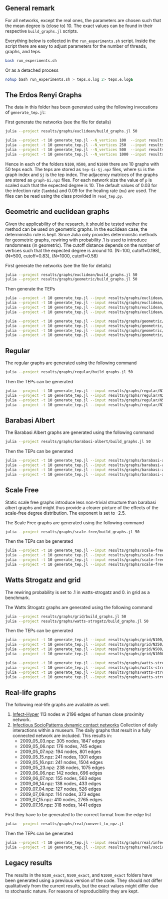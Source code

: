 ## General remark

For all networks, except the real ones, the parameters are chosen such that the mean degree is (close to) 10.
The exact values can be found in their respective `build_graphs.jl` scripts.

Everything below is collected in the `run_experiments.sh` script.
Inside the script there are easy to adjust parameters for the number of threads, graphs, and teps.
```bash
bash run_experiments.sh
```
Or as a detached process
```bash
nohup bash run_experiments.sh > teps.o.log 2> teps.e.log&
```

## The Erdos Renyi Graphs

The data in this folder has been generated using the following invocations of `generate_tep.jl`:


First generate the networks (see the file for details)
```bash
julia --project results/graphs/euclidean/build_graphs.jl 50
```
```bash
julia --project -t 10 generate_tep.jl --N_vertices 100  --input results/graphs/erdos-renyi/N100  --output results/sis/erdos-renyi/N100/  --N_teps 100
julia --project -t 10 generate_tep.jl --N_vertices 250  --input results/graphs/erdos-renyi/N250  --output results/sis/erdos-renyi/N250/  --N_teps 100
julia --project -t 10 generate_tep.jl --N_vertices 500  --input results/graphs/erdos-renyi/N500  --output results/sis/erdos-renyi/N500/  --N_teps 100
julia --project -t 10 generate_tep.jl --N_vertices 1000 --input results/graphs/erdos-renyi/N1000 --output results/sis/erdos-renyi/N1000/ --N_teps 100
```

Hence in each of the folders `N100`, `N500`, and `N1000` there are 10 graphs with 50 teps each.
The teps are stored as `tep-$i-$j.npz` files, where `$i` is the graph index and `$j` is the tep index.
The adjacency matrices of the graphs are stored as `graph-$i.npz` files.
For each network size the value of `p` is scaled such that the expected degree is 10.
The default values of 0.03 for the infection rate (`lambda`) and 0.09 for the healing rate (`mu`) are used.
The files can be read using the class provided in `read_tep.py`.

## Geometric and euclidean graphs

Given the applicability of the research, it should be tested wether the method can be used on geometric graphs.
In the euclidean case, the deterministic rule is kept.
Since Julia only provides deterministic methods for geometric graphs, rewiring with probability .1 is used to introduce randomness (in geometric).
The cutoff distance depends on the number of vertices such that the expected degree is around 10.
(N=100, cutoff=0.198), (N=500, cutoff=0.83), (N=1000, cutoff=0.58)

First generate the networks (see the file for details)
```bash
julia --project results/graphs/euclidean/build_graphs.jl 50
julia --project results/graphs/geometric/build_graphs.jl 50
```
Then generate the TEPs
```bash
julia --project -t 10 generate_tep.jl --input results/graphs/euclidean/N100/  --N_teps 100 --output results/sis/euclidean/N100/
julia --project -t 10 generate_tep.jl --input results/graphs/euclidean/N250/  --N_teps 100 --output results/sis/euclidean/N100/
julia --project -t 10 generate_tep.jl --input results/graphs/euclidean/N500/  --N_teps 100 --output results/sis/euclidean/N500/
julia --project -t 10 generate_tep.jl --input results/graphs/euclidean/N1000/ --N_teps 100 --output results/sis/euclidean/N1000/
```
```bash
julia --project -t 10 generate_tep.jl --input results/graphs/geometric/N100/  --N_teps 100 --output results/sis/geometric/N100/
julia --project -t 10 generate_tep.jl --input results/graphs/geometric/N250/  --N_teps 100 --output results/sis/geometric/N100/
julia --project -t 10 generate_tep.jl --input results/graphs/geometric/N500/  --N_teps 100 --output results/sis/geometric/N500/
julia --project -t 10 generate_tep.jl --input results/graphs/geometric/N1000/ --N_teps 100 --output results/sis/geometric/N1000/
```
## Regular

The regular graphs are generated using the following command
```bash
julia --project results/graphs/regular/build_graphs.jl 50
```
Then the TEPs can be generated
```bash
julia --project -t 10 generate_tep.jl --input results/graphs/regular/N100/  --N_teps 100 --output results/sis/regular/N100/
julia --project -t 10 generate_tep.jl --input results/graphs/regular/N250/  --N_teps 100 --output results/sis/regular/N250/
julia --project -t 10 generate_tep.jl --input results/graphs/regular/N500/  --N_teps 100 --output results/sis/regular/N500/
julia --project -t 10 generate_tep.jl --input results/graphs/regular/N1000/ --N_teps 100 --output results/sis/regular/N1000/
```

## Barabasi Albert

The Barabasi Albert graphs are generated using the following command
```bash
julia --project results/graphs/barabasi-albert/build_graphs.jl 50
```
Then the TEPs can be generated
```bash
julia --project -t 10 generate_tep.jl --input results/graphs/barabasi-albert/N100/  --N_teps 100 --output results/sis/barabasi-albert/N100/
julia --project -t 10 generate_tep.jl --input results/graphs/barabasi-albert/N250/  --N_teps 100 --output results/sis/barabasi-albert/N250/
julia --project -t 10 generate_tep.jl --input results/graphs/barabasi-albert/N500/  --N_teps 100 --output results/sis/barabasi-albert/N500/
julia --project -t 10 generate_tep.jl --input results/graphs/barabasi-albert/N1000/ --N_teps 100 --output results/sis/barabasi-albert/N1000/
```

## Scale Free

Static scale free graphs introduce less non-trivial structure than barabasi albert graphs and might thus provide a
clearer picture of the effects of the scale-free degree distribution.
The exponent is set to -2.5.

The Scale Free graphs are generated using the following command
```bash
julia --project results/graphs/scale-free/build_graphs.jl 50
```
Then the TEPs can be generated
```bash
julia --project -t 10 generate_tep.jl --input results/graphs/scale-free/N100/  --N_teps 100 --output results/sis/scale-free/N100/
julia --project -t 10 generate_tep.jl --input results/graphs/scale-free/N250/  --N_teps 100 --output results/sis/scale-free/N250/
julia --project -t 10 generate_tep.jl --input results/graphs/scale-free/N500/  --N_teps 100 --output results/sis/scale-free/N500/
julia --project -t 10 generate_tep.jl --input results/graphs/scale-free/N1000/ --N_teps 100 --output results/sis/scale-free/N1000/
```

## Watts Strogatz and grid

The rewiring probability is set to .1 in watts-strogatz and 0. in grid as a benchmark.

The Watts Strogatz graphs are generated using the following command
```bash
julia --project results/graphs/grid/build_graphs.jl 50
julia --project results/graphs/watts-strogatz/build_graphs.jl 50
```
Then the TEPs can be generated
```bash
julia --project -t 10 generate_tep.jl --input results/graphs/grid/N100/  --N_teps 100 --output results/sis/grid/N100/
julia --project -t 10 generate_tep.jl --input results/graphs/grid/N250/  --N_teps 100 --output results/sis/grid/N250/
julia --project -t 10 generate_tep.jl --input results/graphs/grid/N500/  --N_teps 100 --output results/sis/grid/N500/
julia --project -t 10 generate_tep.jl --input results/graphs/grid/N1000/ --N_teps 100 --output results/sis/grid/N1000/
```
```bash
julia --project -t 10 generate_tep.jl --input results/graphs/watts-strogatz/N100/  --N_teps 100 --output results/sis/watts-strogatz/N100/
julia --project -t 10 generate_tep.jl --input results/graphs/watts-strogatz/N250/  --N_teps 100 --output results/sis/watts-strogatz/N250/
julia --project -t 10 generate_tep.jl --input results/graphs/watts-strogatz/N500/  --N_teps 100 --output results/sis/watts-strogatz/N500/
julia --project -t 10 generate_tep.jl --input results/graphs/watts-strogatz/N1000/ --N_teps 100 --output results/sis/watts-strogatz/N1000/
```

## Real-life graphs

The following real-life graphs are available as well.

1. [Infect-Hyper](https://networkrepository.com/infect-hyper.php) 113 nodes w 2196 edges of human close proximity network.
2. [Infectious SocioPatterns dynamic contact networks](http://www.sociopatterns.org/datasets/infectious-sociopatterns-dynamic-contact-networks/) Collection of daily interactions within a museum. The daily graphs that result in a fully connected network are included. This results in:
    * 2009_05_03.npz: 305 nodes, 1847 edges
    * 2009_05_06.npz: 176 nodes, 745 edges
    * 2009_05_07.npz: 194 nodes, 801 edges
    * 2009_05_15.npz: 241 nodes, 1301 edges
    * 2009_05_16.npz: 241 nodes, 1504 edges
    * 2009_05_23.npz: 238 nodes, 1075 edges
    * 2009_06_06.npz: 142 nodes, 696 edges
    * 2009_06_07.npz: 155 nodes, 563 edges
    * 2009_06_14.npz: 138 nodes, 433 edges
    * 2009_07_04.npz: 127 nodes, 526 edges
    * 2009_07_09.npz: 114 nodes, 373 edges
    * 2009_07_15.npz: 410 nodes, 2765 edges
    * 2009_07_16.npz: 318 nodes, 1441 edges

First they have to be generated to the correct format from the edge list
```bash
julia --project results/graphs/real/convert_to_npz.jl
```
Then the TEPs can be generated
```bash
julia --project -t 10 generate_tep.jl --input results/graphs/real/infect-hyper  --N_teps 100 --output results/sis/real/infect-hyper
julia --project -t 10 generate_tep.jl --input results/graphs/real/sociopatterns --N_teps 100 --output results/sis/real/sociopatterns
```

## Legacy results
The results in the `N100_exact`, `N500_exact`, and `N1000_exact` folders have been generated using a previous version of the code.
They should not differ qualitatively from the current results, but the exact values might differ due to stochastic nature.
For reasons of reproducibility they are kept.
